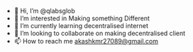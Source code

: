 - 👋 Hi, I’m @qlabsglob
- 👀 I’m interested in Making something Different 
- 🌱 I’m currently learning decentralised internet
- 💞️ I’m looking to collaborate on making decentralised client
- 📫 How to reach me akashkmr27089@gmail.com

<!---
qlabsglob/qlabsglob is a ✨ special ✨ repository because its `README.md` (this file) appears on your GitHub profile.
You can click the Preview link to take a look at your changes.
--->

